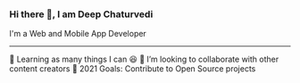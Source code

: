 ### Hi there 👋, I am Deep Chaturvedi

I'm a Web and Mobile App Developer
<hr>
🌱 Learning as many things I can 😆
👯 I’m looking to collaborate with other content creators
🥅 2021 Goals: Contribute to Open Source projects


<!--
**DeepChaturvedi007/DeepChaturvedi007** is a ✨ _special_ ✨ repository because its `README.md` (this file) appears on your GitHub profile.

Here are some ideas to get you started:

- 🔭 I’m currently working on ...
- 🌱 I’m currently learning ...
- 👯 I’m looking to collaborate on ...
- 🤔 I’m looking for help with ...
- 💬 Ask me about ...
- 📫 How to reach me: ...
- 😄 Pronouns: ...
- ⚡ Fun fact: ...
-->
